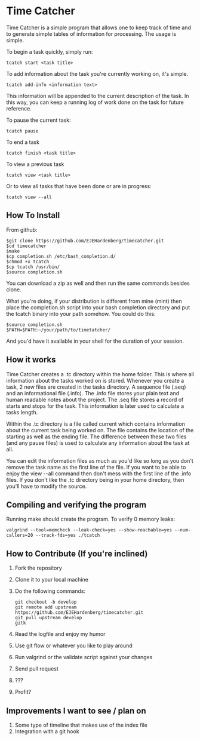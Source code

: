 Time Catcher
=======================================================================

Time Catcher is a simple program that allows one to keep track of time
and to generate simple tables of information for processing. The usage
is simple. 

To begin a task quickly, simply run:

    tcatch start <task title>

To add information about the task you're currently working on, it's
simple. 

    tcatch add-info <information text>

This information will be appended to the current description of the
task. In this way, you can keep a running log of work done on the task
for future reference.

To pause the current task:

    tcatch pause

To end a task

    tcatch finish <task title> 

To view a previous task

    tcatch view <task title>

Or to view all tasks that have been done or are in progress:

    tcatch view --all

How To Install
-----------------------------------------------------------------------
From github:
    
    $git clone https://github.com/EJEHardenberg/timecatcher.git
    $cd timecatcher
    $make
    $cp completion.sh /etc/bash_completion.d/
    $chmod +x tcatch
    $cp tcatch /usr/bin/
    $source completion.sh

You can download a zip as well and then run the same commands besides
clone. 

What you're doing, if your distribution is different from mine (mint)
then place the completion.sh script into your bash completion directory
and put the tcatch binary into your path somehow. You could do this:
    
    $source completion.sh
    $PATH=$PATH:~/your/path/to/timetatcher/

And you'd have it available in your shell for the duration of your 
session.

How it works
-----------------------------------------------------------------------

Time Catcher creates a .tc directory within the home folder. This is
where all information about the tasks worked on is stored. Whenever you 
create a task, 2 new files are created in the tasks directory. A
sequence file (.seq) and an informational file (.info). The .info file
stores your plain text and human readable notes about the project. The
.seq file stores a record of starts and stops for the task. This
information is later used to calculate a tasks length.


Within the .tc directory is a file called current which contains
information about the current task being worked on. The file contains
the location of the starting as well as the ending file. The difference
between these two files (and any pause files)  is used to calculate any
information about the task at all.

You can edit the information files as much as you'd like so long as you
don't remove the task name as the first line of the file. If you want to
be able to enjoy the view --all command then don't mess with the first
line of the .info files. If you don't like the .tc directory being in 
your home directory, then you'll have to modify the source.



Compiling and verifying the program
-----------------------------------------------------------------------

Running make should create the program. To verify 0 memory leaks:

    valgrind --tool=memcheck --leak-check=yes --show-reachable=yes --num-callers=20 --track-fds=yes ./tcatch
 

How to Contribute (If you're inclined)
-----------------------------------------------------------------------

1. Fork the repository
2. Clone it to your local machine
3. Do the following commands:
    
    `git checkout -b develop`  
    `git remote add upstream https://github.com/EJEHardenberg/timecatcher.git`  
    `git pull upstream develop`  
    `gitk`  

4. Read the logfile and enjoy my humor
5. Use git flow or whatever you like to play around
6. Run valgrind or the validate script against your changes
7. Send pull request
8. ???
9. Profit?

Improvements I want to see / plan on
-----------------------------------------------------------------------

1. Some type of timeline that makes use of the index file
2. Integration with a git hook
